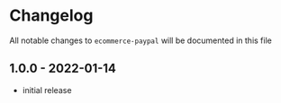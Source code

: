 # Changelog

All notable changes to `ecommerce-paypal` will be documented in this file

## 1.0.0 - 2022-01-14

- initial release

